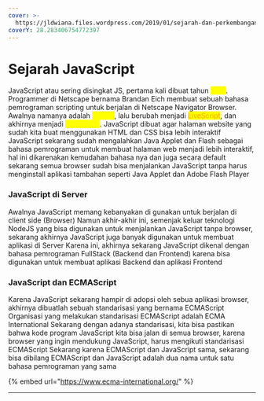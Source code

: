 ```yaml
---
cover: >-
  https://jldwiana.files.wordpress.com/2019/01/sejarah-dan-perkembangan-javascript-1140x608-2.png
coverY: 28.283406754772397
---
```


# Sejarah JavaScript

JavaScript atau sering disingkat JS, pertama kali dibuat tahun <mark style="color:yellow;">1995</mark>. Programmer di Netscape bernama Brandan Eich membuat sebuah bahasa pemrograman scripting untuk berjalan di Netscape Navigator Browser. Awalnya namanya adalah <mark style="color:yellow;">Mocha</mark>, lalu berubah menjadi <mark style="color:orange;">LiveScript</mark>, dan akhirnya menjadi <mark style="color:yellow;">JavaScript</mark>. JavaScript dibuat agar halaman website yang sudah kita buat menggunakan HTML dan CSS bisa lebih interaktif JavaScript sekarang sudah mengalahkan Java Applet dan Flash sebagai bahasa pemrograman untuk membuat halaman web menjadi lebih interaktif, hal ini dikarenakan kemudahan bahasa nya dan juga secara default sekarang semua browser sudah bisa menjalankan JavaScript tanpa harus menginstall aplikasi tambahan seperti Java Applet dan Adobe Flash Player

### **JavaScript di Server**

Awalnya JavaScript memang kebanyakan di gunakan untuk berjalan di client side (Browser) Namun akhir-akhir ini, semenjak keluar teknologi NodeJS yang bisa digunakan untuk menjalankan JavaScript tanpa browser, sekarang akhirnya JavaScript juga banyak digunakan untuk membuat aplikasi di Server Karena ini, akhirnya sekarang JavaScript dikenal dengan bahasa pemrograman FullStack (Backend dan Frontend) karena bisa digunakan untuk membuat aplikasi Backend dan aplikasi Frontend

### **JavaScript dan ECMAScript**

Karena JavaScript sekarang hampir di adopsi oleh sebua aplikasi browser, akhirnya dibuatlah sebuah standarisasi yang bernama ECMAScript Organisasi yang melakukan standarisasi ECMAScript adalah ECMA International Sekarang dengan adanya standarisasi, kita bisa pastikan bahwa kode program JavaScript kita bisa jalan di semua browser, karena browser yang ingin mendukung JavaScript, harus mengikuti standarisasi ECMAScript Sekarang karena ECMAScript dan JavaScript sama, sekarang bisa dibilang ECMAScript dan JavaScript adalah dua nama untuk satu bahasa pemrograman yang sama

{% embed url="https://www.ecma-international.org/" %}

****
